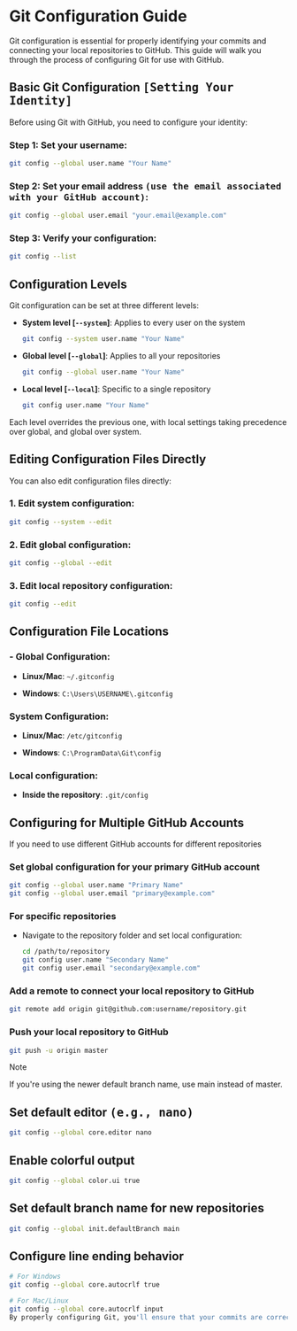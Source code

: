 # Git Configuration Guide

Git configuration is essential for properly identifying your commits and connecting your local repositories to GitHub. This guide will walk you through the process of configuring Git for use with GitHub.

## Basic Git Configuration <samp>[Setting Your Identity]</samp>

Before using Git with GitHub, you need to configure your identity:

### Step 1: **Set your username**:
```bash
git config --global user.name "Your Name"
```

### Step 2: **Set your email address** <samp>(use the email associated with your GitHub account)</samp>:
```bash
git config --global user.email "your.email@example.com"
```

### Step 3: **Verify your configuration**:

```bash
git config --list
```

## Configuration Levels

Git configuration can be set at three different levels:

- **System level [`--system`]**: Applies to every user on the system

    ```bash
    git config --system user.name "Your Name"
    ```

- **Global level [`--global`]**: Applies to all your repositories

    ```bash
    git config --global user.name "Your Name"
    ```

- **Local level [`--local`]**: Specific to a single repository

    ```bash
    git config user.name "Your Name"
    ```

Each level overrides the previous one, with local settings taking precedence over global, and global over system.

## Editing Configuration Files Directly
You can also edit configuration files directly:

### 1. Edit system configuration:
```bash
git config --system --edit
```

### 2. Edit global configuration:

```bash
git config --global --edit
```

### 3. Edit local repository configuration:

```bash
git config --edit
```

## Configuration File Locations

### - Global Configuration:

- **Linux/Mac**: `~/.gitconfig`

- **Windows**: `C:\Users\USERNAME\.gitconfig`

### System Configuration:

- **Linux/Mac**: `/etc/gitconfig`

- **Windows**: `C:\ProgramData\Git\config`

### Local configuration:

- **Inside the repository**: `.git/config`

## Configuring for Multiple GitHub Accounts

If you need to use different GitHub accounts for different repositories

### Set global configuration for your primary GitHub account

```bash
git config --global user.name "Primary Name"
git config --global user.email "primary@example.com"
```

### For specific repositories

- Navigate to the repository folder and set local configuration:

    ```bash
    cd /path/to/repository
    git config user.name "Secondary Name"
    git config user.email "secondary@example.com"
    ```

### Add a remote to connect your local repository to GitHub

```bash
git remote add origin git@github.com:username/repository.git
```

### Push your local repository to GitHub

```bash
git push -u origin master
```

> [!NOTE]
> If you're using the newer default branch name, use main instead of master.

## Set default editor <samp>(e.g., nano)</samp>

```bash
git config --global core.editor nano
```

## Enable colorful output

```bash
git config --global color.ui true
```

## Set default branch name for new repositories

```bash
git config --global init.defaultBranch main
```

## Configure line ending behavior

```bash
# For Windows
git config --global core.autocrlf true

# For Mac/Linux
git config --global core.autocrlf input
By properly configuring Git, you'll ensure that your commits are correctly attributed and that your local repositories connect seamlessly with GitHub.
```